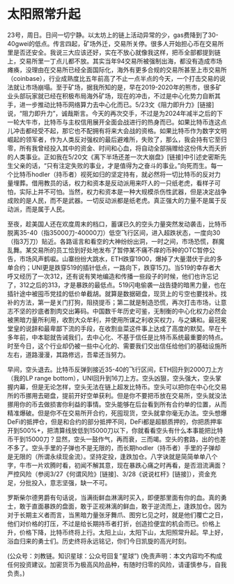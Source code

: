 # 太阳照常升起

23号，周日。日间一切宁静。以太坊上的链上活动异常的少，gas费降到了30-40gwei的低点。传言四起，矿场外迁，交易所关停。很多人开始担心币在交易所里是否还安全。我说三大应该还好，实在不放心就像我这样，把币全部都提到链上，交易所里一丁点儿都不放。其实当年94交易所被强制出海，都没有造成市场瘫痪，没理由在交易所已经全面国际化，海外有更多合规的交易所甚至上市交易所（coinbase），行业成熟度比五年前高了不止一点半点的今天，一个打击交易的说法就让市场崩塌。至于矿场，据我所知的是，早在2019-2020年的熊市，很多矿业头部玩家就已经在积极布局海外矿场，现在的冲击，不过是中心化势力自断其手，进一步推动比特币网络算力去中心化而已。5/23文《阻力即升力》\[链接\]说，“阻力即升力”，诚哉斯言。今天的再次交手，不过是为2024年减半之后的下一轮大牛市，比特币与主权信用展开全面会战进行的热身而已。如果比特币连这点儿冲击都经受不起，那它也不配拥有将来大会战的资格。如果比特币作为数字文明崛起的领军者，作为人类反对强权的最后避难所，失败了，那么，我会持有它至归零，所有我曾经投入其中的资金、时间和心血，将自动全部捐赠给这份伟大而夭折的人类事业。正如我在5/20文《离下半场还差一次大崩盘》\[链接\]中引述史密斯先生父亲的话，“只有注定失败的事业，才是值得为之奋斗的事业。”向死而生。每一个比特币hodler（持币者）视死如归的坚定持有，就必然将一切比特币的反对力量埋葬。借用教员的话，权力和资本是反动派用来吓人的一只纸老虎，看样子可怕，实际上并不可怕。当然，权力和资本是一种大规模杀伤性武器，但是决定战争成败的是人民，而不是武器。一切反动派都是纸老虎。真正强大的力量不是属于反动派，而是属于人民。

至夜，趁美国人还在欢度周末的档口，蓄谋已久的空头力量突然发动袭击，比特币脱离35-40（指35000刀-40000刀）低空飞行区间，进入超跌状态，一度向30（指3万刀）贴近。各路谣言和看空的大神纷纷出洞，一时之间，市场恐慌，群魔乱舞。某交易所的员工恰到好处地发布了暂停某不痛不痒的币种的OTC暂停公告，市场风声鹤唳。山寨纷纷大跳水，ETH跌穿1900，爆掉了大量潜伏于此的多单合约；UNI更是跌穿519的插针低点，一路向下，跌穿15刀。当519的幸存者大呼又经历了一次312，还有说有笑地编造和传播一些段子的时候，他们也许忘记了，312之后的313，才是暴跌的最低点。519闪电偷袭一战告捷的暗黑力量，也在插针途中被囤币党挂的低价单截胡。就算是数据砸盘，现货上的亏空也要找补。找补的方法，第一是关门打狗，阻挠提币；第二就是制造恐慌，再次打击市场，让意志不坚的抄底者割肉交出筹码。中国数千年历史可鉴，无制衡的中心化权力必然会被黑暗力量所利用，收割大众牟利，并使用所谋之利收买权力，与之媾和。最冠冕堂皇的说辞和最卑鄙下流的手段，在收割韭菜这件事上达成了高度的默契。早在十多年前，中本聪就告诫我们，去中心化、不基于信任是比特币系统最重要的特点。时至今日，这个行业却仍被一些中心化的、需要我们交出信任给他们的基础设施所左右，道路漫漫，其路修远，吾辈还当努力。

早间，空头退去。比特币反弹到接近35-40的飞行区间，ETH回升到2000刀上方（我的LP range bottom），UNI回升到16刀上方。空头凶狠，空头强大，空头掌握内幕，但是无论怎样，空头无法在链上超发比特币。空头可以把你在中心化交易所的币挪用去砸盘，提前开好空单获利。但是你不要把币放在交易所，空头就没法挪用你的币去做损害你利益的事情。空头能够在后台看到所有合约单的位置，从而精准爆破。但是你不在交易所开合约，死囤现货，空头就拿你毫无办法。空头想爆DeFi的抵押仓，但是和合约的部分抵押不同，DeFi都是超额质押的，你把质押率开到500%+，把清算线放低到15000刀以下，你就看看空头有什么本事能把比特币干到15000刀？显然，空头一鼓作气，再而衰，三而竭。空头的套路，出的也差不多了。空头手里的子弹也不是无限的，而长期hodler（持币者）手里的子弹却是无限的（所谓永续现金流）。坚持定投，逢跌加仓。八字诀就是简简单单八个字，牛市一片欢腾时看，初闻不解其意，现在暴跌心痛之时再看，是否泪流满面？严控风险（参阅3/27《何谓风险》\[链接\]、3/28《说说杠杆》\[链接\]），资金充足，分批投入，意志坚强，缺一不可。

罗斯柴尔德男爵有句话说，当满街鲜血淋漓时买入，即便那里面有你的血。真的勇士，敢于直面暴跌的盘面，敢于正视淋漓的鲜血，敢于逆流而上，逢跌加仓。因为对于长期主义者而言，当黑暗力量张牙舞爪、图穷匕见之时，就是他们覆亡之日，他们对价格的打压，不过是给长期持币者打折，创造捡便宜的机会而已。价格上升，价格下降，比特币终将上行。太阳上山，太阳下山，太阳照常升起。早上好，浴血归来的勇士们。历史终将永远铭记，你们今日凯旋的高光时刻。

\(公众号：刘教链。知识星球：公众号回复“星球”\)  \(免责声明：本文内容均不构成任何投资建议。加密货币为极高风险品种，有随时归零的风险，请谨慎参与，自我负责。\)

